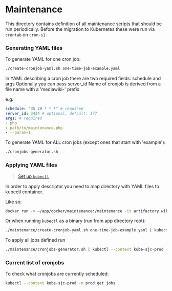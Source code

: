 Maintenance
===========

This directory contains definition of all maintenance scripts that should be run periodically.
Before the migration to Kubernetes these were run via `crontab` on `cron-s1`.

### Generating YAML files

To generate YAML for one cron job:

```sh
./create-cronjob-yaml.sh one-time-job-example.yaml
```

In YAML describing a cron job there are two required fields: schedule and args
Optionally you can pass server_id
Name of cronjob is derived from a file name with a 'mediawiki-' prefix

e.g.
```yaml
schedule: "35 20 * * *" # required
server_id: 3434 # optional, default: 177
args: # required
- php
- path/to/maintenance.php
- --param=1

```

To generate YAML for ALL cron jobs (except ones that start with 'example'):

```sh
./cronjobs-generator.sh
```


### Applying YAML files

> [Set up `kubectl`](https://wikia-inc.atlassian.net/wiki/spaces/OPS/pages/208011308/Kubernetes+access+for+Engineers)

In order to apply descriptor you need to map directory with YAML files to kubectl container.

Like so:

```sh
docker run -v ~/app/docker/maintenance:/maintenance -it artifactory.wikia-inc.com/ops/k8s-deployer:0.0.12 ./maintenance/create-cronjob-yaml.sh one-time-job-example.yaml | kubectl --context kube-sjc-prod -n prod apply -f -
```

Or when running `kubectl` as a binary (run from app directory root):

```sh
./maintenance/create-cronjob-yaml.sh one-time-job-example.yaml | kubectl --context kube-sjc-prod -n prod apply -f -
```

To apply all jobs defined run
```sh
./maintenance/cronjobs-generator.sh | kubectl --context kube-sjc-prod -n prod apply -f -
```

### Current list of cronjobs

To check what cronjobs are currently scheduled:

```sh
kubectl --context kube-sjc-prod -n prod get jobs
```
